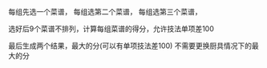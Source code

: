 

每组先选一个菜谱，
每组选第二个菜谱，
每组选第三个菜谱，


选好后9个菜谱不排列，计算每组菜谱的得分，允许技法单项差100


最后生成两个结果，最大的分(可以有单项技法差100)
               不需要更换厨具情况下的最大的分
